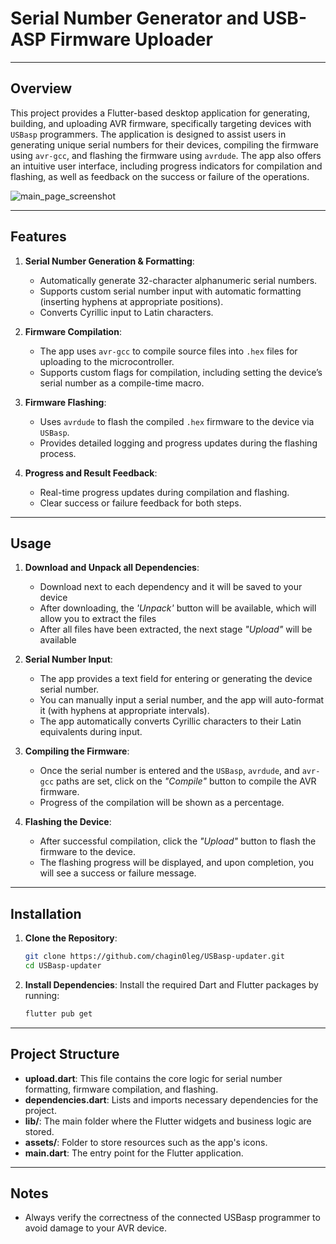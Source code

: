 # Serial Number Generator and USB-ASP Firmware Uploader

---

## Overview
This project provides a Flutter-based desktop application for generating, building, and uploading AVR firmware, specifically targeting devices with `USBasp` programmers. The application is designed to assist users in generating unique serial numbers for their devices, compiling the firmware using `avr-gcc`, and flashing the firmware using `avrdude`. The app also offers an intuitive user interface, including progress indicators for compilation and flashing, as well as feedback on the success or failure of the operations.

![main_page_screenshot](https://github.com/chagin0leg/USBasp-updater/releases/latest/download/main_page_screenshot.jpg)

---

## Features
1. **Serial Number Generation & Formatting**: 
   - Automatically generate 32-character alphanumeric serial numbers.
   - Supports custom serial number input with automatic formatting (inserting hyphens at appropriate positions).
   - Converts Cyrillic input to Latin characters.
   
2. **Firmware Compilation**:
   - The app uses `avr-gcc` to compile source files into `.hex` files for uploading to the microcontroller.
   - Supports custom flags for compilation, including setting the device’s serial number as a compile-time macro.

3. **Firmware Flashing**:
   - Uses `avrdude` to flash the compiled `.hex` firmware to the device via `USBasp`.
   - Provides detailed logging and progress updates during the flashing process.

4. **Progress and Result Feedback**:
   - Real-time progress updates during compilation and flashing.
   - Clear success or failure feedback for both steps.
   
---

## Usage

1. **Download and Unpack all Dependencies**:
   - Download next to each dependency and it will be saved to your device
   - After downloading, the *'Unpack'* button will be available, which will allow you to extract the files
   - After all files have been extracted, the next stage *"Upload"* will be available

2. **Serial Number Input**:
   - The app provides a text field for entering or generating the device serial number.
   - You can manually input a serial number, and the app will auto-format it (with hyphens at appropriate intervals).
   - The app automatically converts Cyrillic characters to their Latin equivalents during input.

3. **Compiling the Firmware**:
   - Once the serial number is entered and the `USBasp`, `avrdude`, and `avr-gcc` paths are set, click on the *"Compile"* button to compile the AVR firmware.
   - Progress of the compilation will be shown as a percentage.

4. **Flashing the Device**:
   - After successful compilation, click the *"Upload"* button to flash the firmware to the device.
   - The flashing progress will be displayed, and upon completion, you will see a success or failure message.

---

## Installation

1. **Clone the Repository**:
   ```bash
   git clone https://github.com/chagin0leg/USBasp-updater.git
   cd USBasp-updater
   ```

2. **Install Dependencies**:
   Install the required Dart and Flutter packages by running:
   ```bash
   flutter pub get
   ```

---

## Project Structure

- **upload.dart**: This file contains the core logic for serial number formatting, firmware compilation, and flashing.
- **dependencies.dart**: Lists and imports necessary dependencies for the project.
- **lib/**: The main folder where the Flutter widgets and business logic are stored.
- **assets/**: Folder to store resources such as the app's icons.
- **main.dart**: The entry point for the Flutter application.

---

## Notes

- Always verify the correctness of the connected USBasp programmer to avoid damage to your AVR device.

